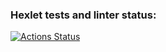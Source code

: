 ### Hexlet tests and linter status:
[![Actions Status](https://github.com/KatarinaGerasimova/data-analytics-project-92/actions/workflows/hexlet-check.yml/badge.svg)](https://github.com/KatarinaGerasimova/data-analytics-project-92/actions)